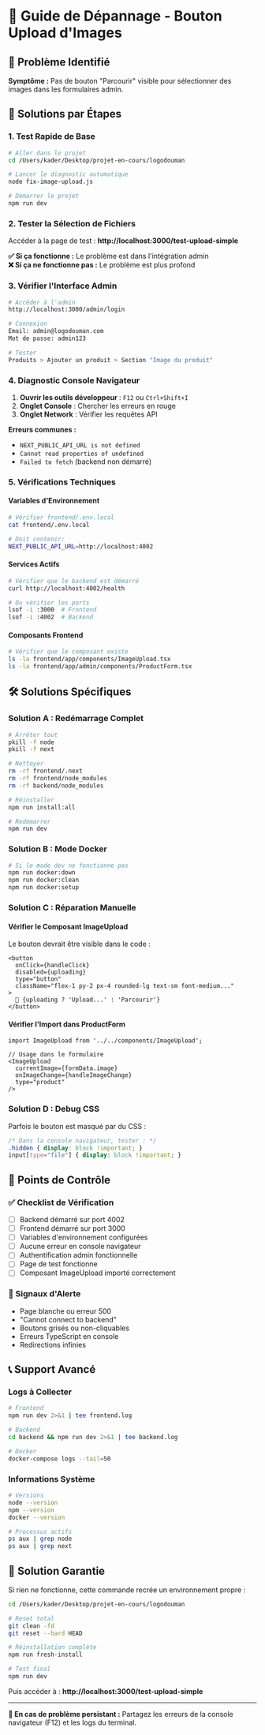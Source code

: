# 🔧 Guide de Dépannage - Bouton Upload d'Images

## 🎯 Problème Identifié
**Symptôme :** Pas de bouton "Parcourir" visible pour sélectionner des images dans les formulaires admin.

## 🚀 Solutions par Étapes

### 1. Test Rapide de Base
```bash
# Aller dans le projet
cd /Users/kader/Desktop/projet-en-cours/logodouman

# Lancer le diagnostic automatique
node fix-image-upload.js

# Démarrer le projet
npm run dev
```

### 2. Tester la Sélection de Fichiers
Accéder à la page de test : **http://localhost:3000/test-upload-simple**

**✅ Si ça fonctionne :** Le problème est dans l'intégration admin  
**❌ Si ça ne fonctionne pas :** Le problème est plus profond

### 3. Vérifier l'Interface Admin

```bash
# Accéder à l'admin
http://localhost:3000/admin/login

# Connexion
Email: admin@logodouman.com
Mot de passe: admin123

# Tester
Produits > Ajouter un produit > Section "Image du produit"
```

### 4. Diagnostic Console Navigateur

1. **Ouvrir les outils développeur** : `F12` ou `Ctrl+Shift+I`
2. **Onglet Console** : Chercher les erreurs en rouge
3. **Onglet Network** : Vérifier les requêtes API

**Erreurs communes :**
- `NEXT_PUBLIC_API_URL is not defined`
- `Cannot read properties of undefined`
- `Failed to fetch` (backend non démarré)

### 5. Vérifications Techniques

#### Variables d'Environnement
```bash
# Vérifier frontend/.env.local
cat frontend/.env.local

# Doit contenir:
NEXT_PUBLIC_API_URL=http://localhost:4002
```

#### Services Actifs
```bash
# Vérifier que le backend est démarré
curl http://localhost:4002/health

# Ou vérifier les ports
lsof -i :3000  # Frontend
lsof -i :4002  # Backend
```

#### Composants Frontend
```bash
# Vérifier que le composant existe
ls -la frontend/app/components/ImageUpload.tsx
ls -la frontend/app/admin/components/ProductForm.tsx
```

## 🛠️ Solutions Spécifiques

### Solution A : Redémarrage Complet
```bash
# Arrêter tout
pkill -f node
pkill -f next

# Nettoyer
rm -rf frontend/.next
rm -rf frontend/node_modules
rm -rf backend/node_modules

# Réinstaller
npm run install:all

# Redémarrer
npm run dev
```

### Solution B : Mode Docker
```bash
# Si le mode dev ne fonctionne pas
npm run docker:down
npm run docker:clean
npm run docker:setup
```

### Solution C : Réparation Manuelle

#### Vérifier le Composant ImageUpload
Le bouton devrait être visible dans le code :

```tsx
<button
  onClick={handleClick}
  disabled={uploading}
  type="button"
  className="flex-1 py-2 px-4 rounded-lg text-sm font-medium..."
>
  📁 {uploading ? 'Upload...' : 'Parcourir'}
</button>
```

#### Vérifier l'Import dans ProductForm
```tsx
import ImageUpload from '../../components/ImageUpload';

// Usage dans le formulaire
<ImageUpload
  currentImage={formData.image}
  onImageChange={handleImageChange}
  type="product"
/>
```

### Solution D : Debug CSS
Parfois le bouton est masqué par du CSS :

```css
/* Dans la console navigateur, tester : */
.hidden { display: block !important; }
input[type="file"] { display: block !important; }
```

## 🎯 Points de Contrôle

### ✅ Checklist de Vérification
- [ ] Backend démarré sur port 4002
- [ ] Frontend démarré sur port 3000  
- [ ] Variables d'environnement configurées
- [ ] Aucune erreur en console navigateur
- [ ] Authentification admin fonctionnelle
- [ ] Page de test fonctionne
- [ ] Composant ImageUpload importé correctement

### 🚨 Signaux d'Alerte
- Page blanche ou erreur 500
- "Cannot connect to backend"
- Boutons grisés ou non-cliquables
- Erreurs TypeScript en console
- Redirections infinies

## 📞 Support Avancé

### Logs à Collecter
```bash
# Frontend
npm run dev 2>&1 | tee frontend.log

# Backend  
cd backend && npm run dev 2>&1 | tee backend.log

# Docker
docker-compose logs --tail=50
```

### Informations Système
```bash
# Versions
node --version
npm --version
docker --version

# Processus actifs
ps aux | grep node
ps aux | grep next
```

## 🎉 Solution Garantie

Si rien ne fonctionne, cette commande recrée un environnement propre :

```bash
cd /Users/kader/Desktop/projet-en-cours/logodouman

# Reset total
git clean -fd
git reset --hard HEAD

# Réinstallation complète
npm run fresh-install

# Test final
npm run dev
```

Puis accéder à : **http://localhost:3000/test-upload-simple**

---

**📧 En cas de problème persistant :**
Partagez les erreurs de la console navigateur (F12) et les logs du terminal.
